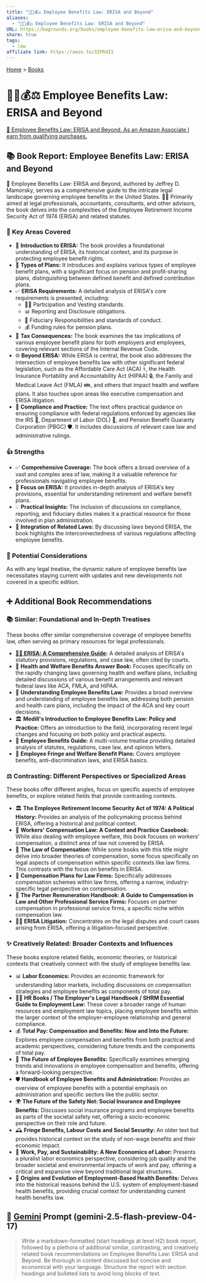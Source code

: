```yaml
---
title: "🧑‍💼💰⚖️ Employee Benefits Law: ERISA and Beyond"
aliases:
  - "🧑‍💼💰⚖️ Employee Benefits Law: ERISA and Beyond"
URL: https://bagrounds.org/books/employee-benefits-law-erisa-and-beyond
share: true
tags:
  - law
affiliate link: https://amzn.to/3ZFRdI3
---
```

[Home](../index.md) > [Books](./index.md)  
# 🧑‍💼💰⚖️ Employee Benefits Law: ERISA and Beyond  
[🛒 Employee Benefits Law: ERISA and Beyond. As an Amazon Associate I earn from qualifying purchases.](https://amzn.to/3ZFRdI3)  
  
## 📚 Book Report: Employee Benefits Law: ERISA and Beyond  
  
📖 Employee Benefits Law: ERISA and Beyond, authored by Jeffrey D. Mamorsky, serves as a comprehensive guide to the intricate legal landscape governing employee benefits in the United States. 🧑‍⚖️ Primarily aimed at legal professionals, accountants, consultants, and other advisors, the book delves into the complexities of the Employee Retirement Income Security Act of 1974 (ERISA) and related statutes.  
  
### 🔑 Key Areas Covered  
  
* 📜 **Introduction to ERISA:** The book provides a foundational understanding of ERISA, its historical context, and its purpose in protecting employee benefit rights.  
* 🏢 **Types of Plans:** It introduces and explains various types of employee benefit plans, with a significant focus on pension and profit-sharing plans, distinguishing between defined benefit and defined contribution plans.  
* ✅ **ERISA Requirements:** A detailed analysis of ERISA's core requirements is presented, including:  
    * 🧑‍💼 Participation and Vesting standards.  
    * 📊 Reporting and Disclosure obligations.  
    * 🤝 Fiduciary Responsibilities and standards of conduct.  
    * 💰 Funding rules for pension plans.  
* 🧾 **Tax Consequences:** The book examines the tax implications of various employee benefit plans for both employers and employees, covering relevant sections of the Internal Revenue Code.  
* 🌐 **Beyond ERISA:** While ERISA is central, the book also addresses the intersection of employee benefits law with other significant federal legislation, such as the Affordable Care Act (ACA) ⚕️, the Health Insurance Portability and Accountability Act (HIPAA) 🔒, the Family and Medical Leave Act (FMLA) 👪, and others that impact health and welfare plans. It also touches upon areas like executive compensation and ERISA litigation.  
* 🎯 **Compliance and Practice:** The text offers practical guidance on ensuring compliance with federal regulations enforced by agencies like the IRS 🏦, Department of Labor (DOL) 👷, and Pension Benefit Guaranty Corporation (PBGC) 🛡️. It includes discussions of relevant case law and administrative rulings.  
  
### 👍 Strengths  
  
* ✅ **Comprehensive Coverage:** The book offers a broad overview of a vast and complex area of law, making it a valuable reference for professionals navigating employee benefits.  
* 🎯 **Focus on ERISA:** It provides in-depth analysis of ERISA's key provisions, essential for understanding retirement and welfare benefit plans.  
* 💡 **Practical Insights:** The inclusion of discussions on compliance, reporting, and fiduciary duties makes it a practical resource for those involved in plan administration.  
* 🔗 **Integration of Related Laws:** By discussing laws beyond ERISA, the book highlights the interconnectedness of various regulations affecting employee benefits.  
  
### 🤔 Potential Considerations  
  
As with any legal treatise, the dynamic nature of employee benefits law necessitates staying current with updates and new developments not covered in a specific edition.  
  
## ➕ Additional Book Recommendations  
  
### 📚 Similar: Foundational and In-Depth Treatises  
  
These books offer similar comprehensive coverage of employee benefits law, often serving as primary resources for legal professionals.  
  
* **[💼📜 ERISA: A Comprehensive Guide](./erisa-a-comprehensive-guide.md):** A detailed analysis of ERISA's statutory provisions, regulations, and case law, often cited by courts.  
* 🏥 **Health and Welfare Benefits Answer Book:** Focuses specifically on the rapidly changing laws governing health and welfare plans, including detailed discussions of various benefit arrangements and relevant federal laws like ACA, FMLA, and HIPAA.  
* 🧠 **Understanding Employee Benefits Law:** Provides a broad overview and understanding of employee benefits law, addressing both pension and health care plans, including the impact of the ACA and key court decisions.  
* 🏛️ **Medill's Introduction to Employee Benefits Law: Policy and Practice:** Offers an introduction to the field, incorporating recent legal changes and focusing on both policy and practical aspects.  
* 📜 **Employee Benefits Guide:** A multi-volume treatise providing detailed analysis of statutes, regulations, case law, and opinion letters.  
* 💼 **Employee Fringe and Welfare Benefit Plans:** Covers employee benefits, anti-discrimination laws, and ERISA basics.  
  
### ⚖️ Contrasting: Different Perspectives or Specialized Areas  
  
These books offer different angles, focus on specific aspects of employee benefits, or explore related fields that provide contrasting contexts.  
  
* 🏛️ **The Employee Retirement Income Security Act of 1974: A Political History:** Provides an analysis of the policymaking process behind ERISA, offering a historical and political context.  
* 🤕 **Workers' Compensation Law: A Context and Practice Casebook:** While also dealing with employee welfare, this book focuses on workers' compensation, a distinct area of law not covered by ERISA.  
* 💼 **The Law of Compensation:** While some books with this title might delve into broader theories of compensation, some focus specifically on legal aspects of compensation within specific contexts like law firms. This contrasts with the focus on benefits in ERISA.  
* 🏢 **Compensation Plans for Law Firms:** Specifically addresses compensation schemes within law firms, offering a narrow, industry-specific legal perspective on compensation.  
* 🤝 **The Partner Remuneration Handbook: A Guide to Compensation in Law and Other Professional Service Firms:** Focuses on partner compensation in professional service firms, a specific niche within compensation law.  
* 🧑‍⚖️ **ERISA Litigation:** Concentrates on the legal disputes and court cases arising from ERISA, offering a litigation-focused perspective.  
  
### ✨ Creatively Related: Broader Contexts and Influences  
  
These books explore related fields, economic theories, or historical contexts that creatively connect with the study of employee benefits law.  
  
* 📊 **Labor Economics:** Provides an economic framework for understanding labor markets, including discussions on compensation strategies and employee benefits as components of total pay.  
* 👩‍💼 **HR Books / The Employer's Legal Handbook / SHRM Essential Guide to Employment Law:** These cover a broader range of human resources and employment law topics, placing employee benefits within the larger context of the employer-employee relationship and general compliance.  
* 💰 **Total Pay: Compensation and Benefits: Now and Into the Future:** Explores employee compensation and benefits from both practical and academic perspectives, considering future trends and the components of total pay.  
* 🚀 **The Future of Employee Benefits:** Specifically examines emerging trends and innovations in employee compensation and benefits, offering a forward-looking perspective.  
* 🛡️ **Handbook of Employee Benefits and Administration:** Provides an overview of employee benefits with a potential emphasis on administration and specific sectors like the public sector.  
* 🌍 **The Future of the Safety Net: Social Insurance and Employee Benefits:** Discusses social insurance programs and employee benefits as parts of the societal safety net, offering a socio-economic perspective on their role and future.  
* 🕰️ **Fringe Benefits, Labour Costs and Social Security:** An older text but provides historical context on the study of non-wage benefits and their economic impact.  
* 🤝 **Work, Pay, and Sustainability: A New Economics of Labor:** Presents a pluralist labor economics perspective, considering job quality and the broader societal and environmental impacts of work and pay, offering a critical and expansive view beyond traditional legal structures.  
* 📜 **Origins and Evolution of Employment-Based Health Benefits:** Delves into the historical reasons behind the U.S. system of employment-based health benefits, providing crucial context for understanding current health benefits law.  
  
## 💬 [Gemini](../software/gemini.md) Prompt (gemini-2.5-flash-preview-04-17)  
> Write a markdown-formatted (start headings at level H2) book report, followed by a plethora of additional similar, contrasting, and creatively related book recommendations on Employee Benefits Law: ERISA and Beyond. Be thorough in content discussed but concise and economical with your language. Structure the report with section headings and bulleted lists to avoid long blocks of text.